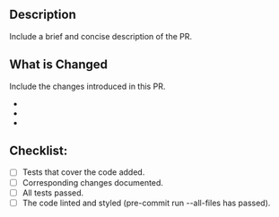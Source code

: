
## Description

Include a brief and concise description of the PR. 

## What is Changed

Include the changes introduced in this PR.

- 
- 
- 

## Checklist:

- [ ] Tests that cover the code added.
- [ ] Corresponding changes documented.
- [ ] All tests passed.
- [ ] The code linted and styled (pre-commit run --all-files has passed).